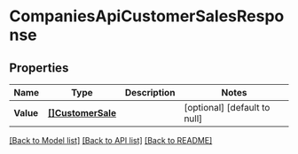 # CompaniesApiCustomerSalesResponse

## Properties
Name | Type | Description | Notes
------------ | ------------- | ------------- | -------------
**Value** | [**[]CustomerSale**](customerSale.md) |  | [optional] [default to null]

[[Back to Model list]](../README.md#documentation-for-models) [[Back to API list]](../README.md#documentation-for-api-endpoints) [[Back to README]](../README.md)


